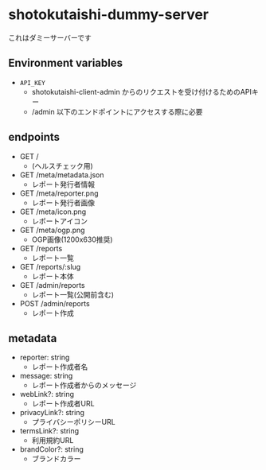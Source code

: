 # shotokutaishi-dummy-server
これはダミーサーバーです

## Environment variables
- `API_KEY`
  - shotokutaishi-client-admin からのリクエストを受け付けるためのAPIキー
  - /admin 以下のエンドポイントにアクセスする際に必要

## endpoints
- GET /
  - (ヘルスチェック用)
- GET /meta/metadata.json
  - レポート発行者情報
- GET /meta/reporter.png
  - レポート発行者画像
- GET /meta/icon.png
  - レポートアイコン
- GET /meta/ogp.png
  - OGP画像(1200x630推奨)
- GET /reports
  - レポート一覧
- GET /reports/:slug
  - レポート本体
- GET /admin/reports
  - レポート一覧(公開前含む)
- POST /admin/reports
  - レポート作成

## metadata
- reporter: string
  - レポート作成者名
- message: string
  - レポート作成者からのメッセージ
- webLink?: string
  - レポート作成者URL
- privacyLink?: string
  - プライバシーポリシーURL
- termsLink?: string
  - 利用規約URL
- brandColor?: string
  - ブランドカラー
